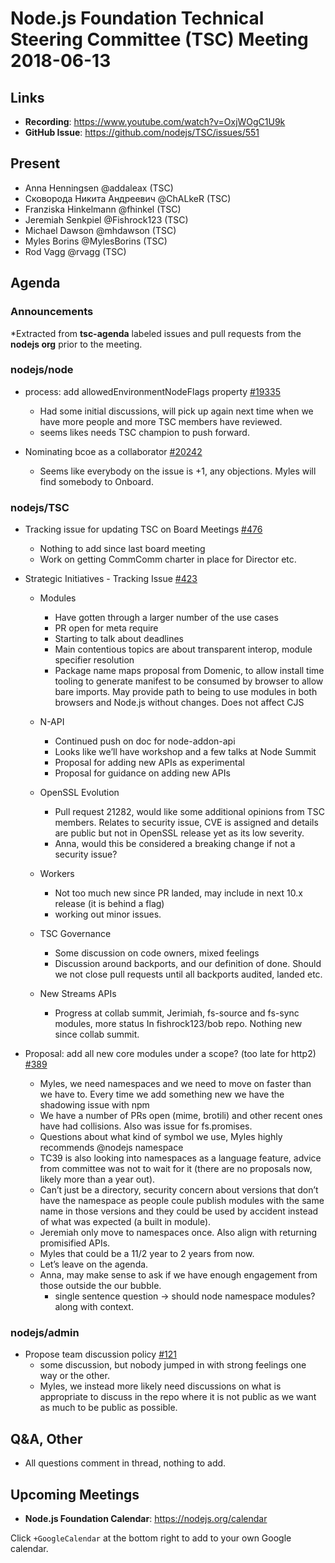 # Node.js Foundation Technical Steering Committee (TSC) Meeting 2018-06-13

## Links

* **Recording**:  https://www.youtube.com/watch?v=OxjWOgC1U9k
* **GitHub Issue**: https://github.com/nodejs/TSC/issues/551

## Present

* Anna Henningsen @addaleax (TSC)
* Сковорода Никита Андреевич @ChALkeR (TSC)
* Franziska Hinkelmann @fhinkel (TSC)
* Jeremiah Senkpiel @Fishrock123 (TSC)
* Michael Dawson @mhdawson (TSC)
* Myles Borins @MylesBorins (TSC)
* Rod Vagg @rvagg (TSC)

## Agenda

### Announcements

*Extracted from **tsc-agenda** labeled issues and pull requests from the **nodejs org** prior to the meeting.

### nodejs/node

* process: add allowedEnvironmentNodeFlags property [#19335](https://github.com/nodejs/node/pull/19335)
  * Had some initial discussions, will pick up again next time when we have more
    people and more TSC members have reviewed.
  * seems likes needs TSC champion to push forward.

* Nominating bcoe as a collaborator [#20242](https://github.com/nodejs/node/issues/20242)
  * Seems like everybody on the issue is +1, any objections.  Myles will find somebody to
    Onboard.

### nodejs/TSC

* Tracking issue for updating TSC on Board Meetings [#476](https://github.com/nodejs/TSC/issues/476)
  * Nothing to add since last board meeting
  * Work on getting CommComm charter in place for Director etc.

* Strategic Initiatives - Tracking Issue [#423](https://github.com/nodejs/TSC/issues/423)
  * Modules
    * Have gotten through a larger number of the use cases
    * PR open for meta require
    * Starting to talk about deadlines
    * Main contentious topics are about transparent interop, module specifier resolution
    * Package name maps proposal from Domenic, to allow install time tooling to generate
      manifest to be consumed by browser to allow bare imports.  May provide path to being
      to use modules in both browsers and Node.js without changes. Does not affect CJS

  * N-API
    * Continued push on doc for node-addon-api
    * Looks like we’ll have workshop and a few talks at Node Summit
    * Proposal for adding new APIs as experimental
    * Proposal for guidance on adding new APIs

  * OpenSSL Evolution
    * Pull request 21282, would like some additional opinions from TSC members. Relates to security issue,
      CVE is assigned and details are public but not in OpenSSL release yet as its low severity.
    * Anna, would this be considered a breaking change if not a security issue?

  * Workers
    * Not too much new since PR landed, may include in next 10.x release (it is behind a flag)
    * working out minor issues.

  * TSC Governance
    * Some discussion on code owners, mixed feelings
    * Discussion around backports, and our definition of done.  Should we not close
      pull requests until all backports audited, landed etc.

  * New Streams APIs
    * Progress at collab summit, Jerimiah, fs-source and fs-sync modules, more status
      In fishrock123/bob repo.   Nothing new since collab summit.

* Proposal: add all new core modules under a scope? (too late for http2) [#389](https://github.com/nodejs/TSC/issues/389)
  * Myles, we need namespaces and we need to move on faster than we have to. Every
    time we add something new we have the shadowing issue with npm
  * We have a number of PRs open (mime, brotili) and other recent ones have had
    collisions.  Also was issue for fs.promises.
  * Questions about what kind of symbol we use, Myles highly recommends @nodejs
    namespace
  * TC39 is also looking into namespaces as a language feature, advice from committee was
    not to wait for it (there are no proposals now, likely more than a year out).
  * Can’t just be a directory, security concern about versions that don’t have the namespace as
    people coule publish modules with the same name in those versions and they could be used
    by accident instead of what was expected (a built in module).
  * Jeremiah only move to namespaces once.  Also align with returning promisified APIs.
  * Myles that could be a 11/2 year to 2 years from now.
  * Let’s leave on the agenda.
  * Anna, may make sense to ask if we have enough engagement from those outside the our
    bubble.
    * single sentence question -> should node namespace modules? along with context.

### nodejs/admin

* Propose team discussion policy [#121](https://github.com/nodejs/admin/pull/121)
  * some discussion, but nobody jumped in with strong feelings one way or the other.
  * Myles, we instead more likely need discussions on what is appropriate to discuss in the
    repo where it is not public as we want as much to be public as possible.

## Q&A, Other

* All questions comment in thread, nothing to add.

## Upcoming Meetings

* **Node.js Foundation Calendar**: https://nodejs.org/calendar

Click `+GoogleCalendar` at the bottom right to add to your own Google calendar.
